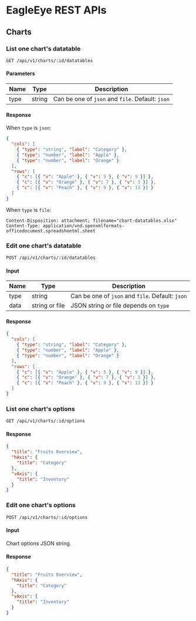 # EagleEye REST APIs


## Charts


### List one chart's datatable

```text
GET /api/v1/charts/:id/datatables
```


#### Parameters

| Name | Type   | Description                                      |
| ---- | ------ | ------------------------------------------------ |
| type | string | Can be one of `json` and `file`. Default: `json` |


#### Response

When `type` is `json`:

```json
{
  "cols": [
    { "type": "string", "label": "Category" },
    { "type": "number", "label": "Apple" },
    { "type": "number", "label": "Orange" }
  ],
  "rows": [
    { "c": [{ "v": "Apple" }, { "v": 5 }, { "v": 9 }] },
    { "c": [{ "v": "Orange" }, { "v": 7 }, { "v": 3 }] },
    { "c": [{ "v": "Peach" }, { "v": 9 }, { "v": 13 }] }
  ]
}
```

When `type` is `file`:

```text
Content-Disposition: attachment; filename="chart-datatables.xlsx"
Content-Type: application/vnd.openxmlformats-officedocument.spreadsheetml.sheet
```


### Edit one chart's datatable

```text
POST /api/v1/charts/:id/datatables
```


#### Input

| Name | Type           | Description                                      |
| ---- | -------------- | ------------------------------------------------ |
| type | string         | Can be one of `json` and `file`. Default: `json` |
| data | string or file | JSON string or file depends on `type`            |


#### Response

```json
{
  "cols": [
    { "type": "string", "label": "Category" },
    { "type": "number", "label": "Apple" },
    { "type": "number", "label": "Orange" }
  ],
  "rows": [
    { "c": [{ "v": "Apple" }, { "v": 5 }, { "v": 9 }] },
    { "c": [{ "v": "Orange" }, { "v": 7 }, { "v": 3 }] },
    { "c": [{ "v": "Peach" }, { "v": 9 }, { "v": 13 }] }
  ]
}
```


### List one chart's options

```text
GET /api/v1/charts/:id/options
```


#### Response

```json
{
  "title": "Fruits Overview",
  "hAxis": {
    "title": "Category"
  },
  "vAxis": {
    "title": "Inventory"
  }
}
```


### Edit one chart's options

```text
POST /api/v1/charts/:id/options
```


#### Input

Chart options JSON string.


#### Response

```json
{
  "title": "Fruits Overview",
  "hAxis": {
    "title": "Category"
  },
  "vAxis": {
    "title": "Inventory"
  }
}
```
